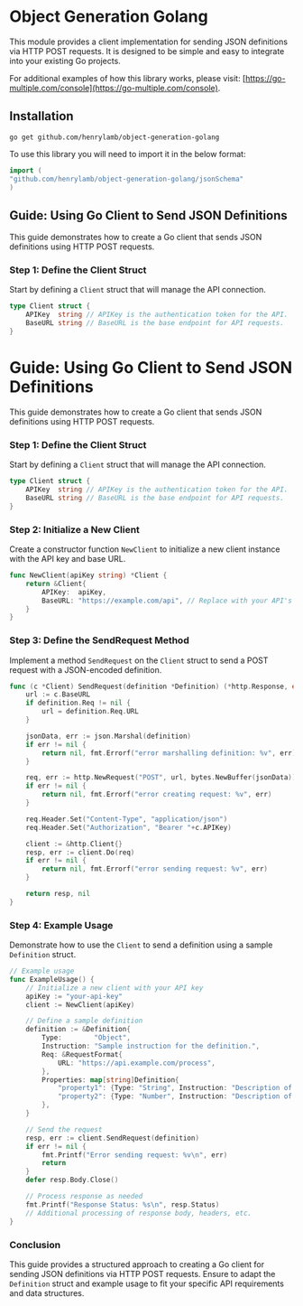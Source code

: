 # Object Generation Golang

This module provides a client implementation for sending JSON definitions via HTTP POST requests. It is designed to be simple and easy to integrate into your existing Go projects.

For additional examples of how this library works, please visit: [https://go-multiple.com/console](https://go-multiple.com/console).

## Installation

```go get github.com/henrylamb/object-generation-golang```

To use this library you will need to import it in the below format:

```go
import (
"github.com/henrylamb/object-generation-golang/jsonSchema"
)

```

## Guide: Using Go Client to Send JSON Definitions

This guide demonstrates how to create a Go client that sends JSON definitions using HTTP POST requests.

### Step 1: Define the Client Struct

Start by defining a `Client` struct that will manage the API connection.

```go
type Client struct {
	APIKey  string // APIKey is the authentication token for the API.
	BaseURL string // BaseURL is the base endpoint for API requests.
}
```

# Guide: Using Go Client to Send JSON Definitions

This guide demonstrates how to create a Go client that sends JSON definitions using HTTP POST requests.

### Step 1: Define the Client Struct

Start by defining a `Client` struct that will manage the API connection.

```go
type Client struct {
	APIKey  string // APIKey is the authentication token for the API.
	BaseURL string // BaseURL is the base endpoint for API requests.
}
```

### Step 2: Initialize a New Client

Create a constructor function `NewClient` to initialize a new client instance with the API key and base URL.

```go
func NewClient(apiKey string) *Client {
	return &Client{
		APIKey:  apiKey,
		BaseURL: "https://example.com/api", // Replace with your API's base URL
	}
}
```

### Step 3: Define the SendRequest Method

Implement a method `SendRequest` on the `Client` struct to send a POST request with a JSON-encoded definition.

```go
func (c *Client) SendRequest(definition *Definition) (*http.Response, error) {
	url := c.BaseURL
	if definition.Req != nil {
		url = definition.Req.URL
	}

	jsonData, err := json.Marshal(definition)
	if err != nil {
		return nil, fmt.Errorf("error marshalling definition: %v", err)
	}

	req, err := http.NewRequest("POST", url, bytes.NewBuffer(jsonData))
	if err != nil {
		return nil, fmt.Errorf("error creating request: %v", err)
	}

	req.Header.Set("Content-Type", "application/json")
	req.Header.Set("Authorization", "Bearer "+c.APIKey)

	client := &http.Client{}
	resp, err := client.Do(req)
	if err != nil {
		return nil, fmt.Errorf("error sending request: %v", err)
	}

	return resp, nil
}
```

### Step 4: Example Usage

Demonstrate how to use the `Client` to send a definition using a sample `Definition` struct.

```go
// Example usage
func ExampleUsage() {
	// Initialize a new client with your API key
	apiKey := "your-api-key"
	client := NewClient(apiKey)

	// Define a sample definition
	definition := &Definition{
		Type:        "Object",
		Instruction: "Sample instruction for the definition.",
		Req: &RequestFormat{
			URL: "https://api.example.com/process",
		},
		Properties: map[string]Definition{
			"property1": {Type: "String", Instruction: "Description of property1"},
			"property2": {Type: "Number", Instruction: "Description of property2"},
		},
	}

	// Send the request
	resp, err := client.SendRequest(definition)
	if err != nil {
		fmt.Printf("Error sending request: %v\n", err)
		return
	}
	defer resp.Body.Close()

	// Process response as needed
	fmt.Printf("Response Status: %s\n", resp.Status)
	// Additional processing of response body, headers, etc.
}
```

### Conclusion

This guide provides a structured approach to creating a Go client for sending JSON definitions via HTTP POST requests. Ensure to adapt the `Definition` struct and example usage to fit your specific API requirements and data structures.